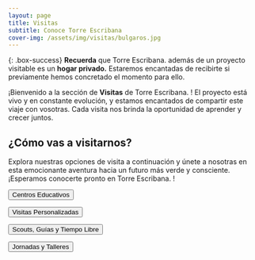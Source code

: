 ```yaml
---
layout: page
title: Visitas
subtitle: Conoce Torre Escribana
cover-img: /assets/img/visitas/bulgaros.jpg
---
```


{: .box-success}
**Recuerda** que <span class="letralogo"> Torre Escribana. </span> además de un proyecto visitable es un **hogar privado.** Estaremos encantadas de recibirte si previamente hemos concretado el momento para ello.

¡Bienvenido a la sección de **Visitas** de <span class="letralogo"> Torre Escribana. </span>! El proyecto está vivo y en constante evolución, y estamos encantados de compartir este viaje con vosotras. Cada visita nos brinda la oportunidad de aprender y crecer juntos.


## ¿Cómo vas a visitarnos?
Explora nuestras opciones de visita a continuación y únete a nosotras en esta emocionante aventura hacia un futuro más verde y consciente. ¡Esperamos conocerte pronto en <span class="letralogo"> Torre Escribana. </span>!



<a href="{{ '/visitas-educa ' | absolute_url  }}"  ><button>Centros Educativos</button>
</a>






<a href="{{ '/visitas-individual ' | absolute_url  }}" ><button>Visitas Personalizadas</button>
</a>

<a href="{{ '/visitas-scouts ' | absolute_url  }}"  ><button>Scouts, Guías y Tiempo Libre</button>
</a>

<a href="{{ '/visitas-talleres ' | absolute_url  }}"  ><button>Jornadas y Talleres</button>
</a>


